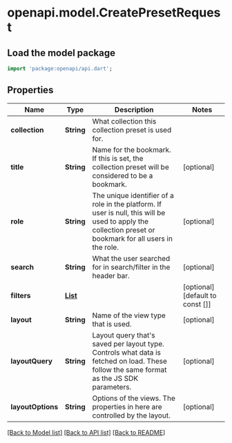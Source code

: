 # openapi.model.CreatePresetRequest

## Load the model package
```dart
import 'package:openapi/api.dart';
```

## Properties
Name | Type | Description | Notes
------------ | ------------- | ------------- | -------------
**collection** | **String** | What collection this collection preset is used for. | 
**title** | **String** | Name for the bookmark. If this is set, the collection preset will be considered to be a bookmark. | [optional] 
**role** | **String** | The unique identifier of a role in the platform. If user is null, this will be used to apply the collection preset or bookmark for all users in the role. | [optional] 
**search** | **String** | What the user searched for in search/filter in the header bar. | [optional] 
**filters** | [**List<CreatePresetRequestFiltersInner>**](CreatePresetRequestFiltersInner.md) |  | [optional] [default to const []]
**layout** | **String** | Name of the view type that is used. | [optional] 
**layoutQuery** | **String** | Layout query that's saved per layout type. Controls what data is fetched on load. These follow the same format as the JS SDK parameters. | [optional] 
**layoutOptions** | **String** | Options of the views. The properties in here are controlled by the layout. | [optional] 

[[Back to Model list]](../README.md#documentation-for-models) [[Back to API list]](../README.md#documentation-for-api-endpoints) [[Back to README]](../README.md)


